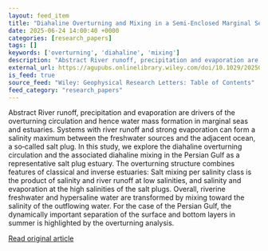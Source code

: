 ```yaml
---
layout: feed_item
title: "Diahaline Overturning and Mixing in a Semi‐Enclosed Marginal Sea With Excess Evaporation"
date: 2025-06-24 14:00:40 +0000
categories: [research_papers]
tags: []
keywords: ['overturning', 'diahaline', 'mixing']
description: "Abstract River runoff, precipitation and evaporation are drivers of the overturning circulation and hence water mass formation in marginal seas and estuaries"
external_url: https://agupubs.onlinelibrary.wiley.com/doi/10.1029/2025GL116434?af=R
is_feed: true
source_feed: "Wiley: Geophysical Research Letters: Table of Contents"
feed_category: "research_papers"
---
```


Abstract River runoff, precipitation and evaporation are drivers of the overturning circulation and hence water mass formation in marginal seas and estuaries. Systems with river runoff and strong evaporation can form a salinity maximum between the freshwater sources and the adjacent ocean, a so‐called salt plug. In this study, we explore the diahaline overturning circulation and the associated diahaline mixing in the Persian Gulf as a representative salt plug estuary. The overturning structure combines features of classical and inverse estuaries: Salt mixing per salinity class is the product of salinity and river runoff at low salinities, and salinity and evaporation at the high salinities of the salt plugs. Overall, riverine freshwater and hypersaline water are transformed by mixing toward the salinity of the outflowing water. For the case of the Persian Gulf, the dynamically important separation of the surface and bottom layers in summer is highlighted by the overturning analysis.

[Read original article](https://agupubs.onlinelibrary.wiley.com/doi/10.1029/2025GL116434?af=R)
